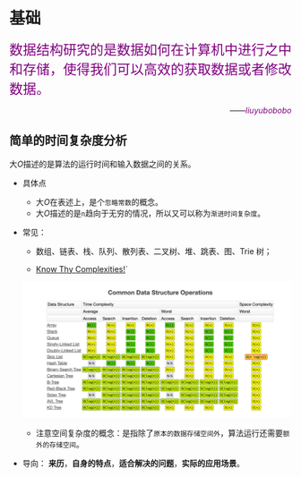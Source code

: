 # 基础

<font color=purple size=5>数据结构研究的是数据如何在计算机中进行之中和存储，使得我们可以高效的获取数据或者修改数据。</font>
<p style="direction: rtl;"><span><i style="color: purple;">liuyubobobo</i></span><span>——</span></p>

## 简单的时间复杂度分析

大$O$描述的是算法的运行时间和输入数据之间的关系。

- 具体点
  - 大$O$在表述上，是个`忽略常数`的概念。
  - 大$O$描述的是`n`趋向于无穷的情况，所以又可以称为`渐进时间复杂度`。

- 常见：

  - 数组、链表、栈、队列、散列表、二叉树、堆、跳表、图、Trie 树；

  - [Know Thy Complexities!](http://www.bigocheatsheet.com/)`

  ![Know Thy Complexities!](../../.imgs/know_thy_complexities.png)

  - 注意空间复杂度的概念：是指除了`原本的数据存储空间外`，算法运行还需要`额外的存储空间`。

- 导向：
  **来历**，**自身的特点**，**适合解决的问题**，**实际的应用场景**。
